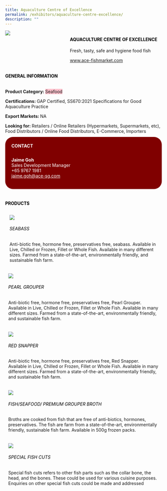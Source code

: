 ```yaml
---
title: Aquaculture Centre of Excellence
permalink: /exhibitors/aquaculture-centre-excellence/
description: ""
---
```

<head>
	<div class="flex-paragraph">
		<!--hi there! this is a comment and will provide you with instructional guides-->
		<!--insert booth number here!-->
		<p style="text-transform: uppercase"></p></div>
			<div class="flex-container" style="display: flex; flex-wrap: wrap;">
				<!--insert DOWNLOAD link of company logo between the " marks!-->
			<div class="card sgds" style="flex: 1 1 40%; display: block;"><img src="https://drive.google.com/uc?id=1TBMX7rdzB7vBS5CHuAEUDopYqsI-QtRD&export=download"></div>
	<div class="card-sgds" style="flex: 1 1 58%; display: block; margin-left: 3px">
		<h4 style="text-transform: uppercase; color: black;"><!--insert the exhibitor's name between the <b> tags here--><b>Aquaculture centre of excellence</b></h4><!--insert the exhibitor's description between the <p> tags here-->
		<p>Fresh, tasty, safe and hygiene food fish</p>
		<!--insert the exhibitor's website link, making sure there is "https:// www." present please. make sure the entire https link goes in between the " marks-->
		<p><a href="https://www.ace-fishmarket.com/" target="_blank"><!--insert the www website link here (no need for https)-->www.ace-fishmarket.com</a></p>
	</div>
</div>
</head>

<body>
	<h4 style="text-transform: uppercase; color: black;"><b>General Information</b></h4>
		<div class="flex-container" style="display: flex; flex-wrap: wrap;">
			<div class="card sgds" style="flex: 1 1 65%; display: block; align-self: stretch">
			<div class="flex-paragraph">
			<p><b>Product Category: </b><span style=" background-color: pink; border-radius: 10 px;"><!--insert the exhibitor's pdt cat between the <p> tags here-->Seafood</span></p> 
				<p><b>Certifications: </b><!--insert all the exhibitor's certifications between the </b> and </p> here-->GAP Certified, SS670:2021 Specifications for Good Aquaculture Practice</p>
			<p><b>Export Markets: </b><!--insert all the exhibitor's export markets between the </b> and </p> here-->NA</p>
			<p style="margin-bottom: 10px;"><b>Looking for: </b><!--insert all the exhibitor's potential business partners between the </b> and </p> here-->Retailers / Online Retailers (Hypermarkets, Supermarkets, etc), Food Distributors / Online Food Distributors, E-Commerce, Importers</p>
			</div>
		</div>
		<div class="card sgds" style="flex: 1 1 35%; padding: 10px; display: block; background-color: maroon; border-radius: 25px; align-self: center;">
		<h4 style="color: white; margin-top: 10px; margin-left: 10px;">CONTACT</h4>
		<div class="flex-paragraph">
			<!--replace with exhibitor's: -->
			<p style="padding: 10px; color: white;"><b><!-- POC name-->Jaime Goh</b><br><!-- designation-->Sales Development Manager<br><!--contact number-->+65 9767 1981<br><!-- for linking purposes, insert their email after "mailto:"...--><a href="mailto:jaime.goh@ace-sg.com" style="color: white;"><!--...and also include the display email before </a> here-->jaime.goh@ace-sg.com</a></p>
		</div>
			</div>
		</div>
	<br>
		<h4 style="text-transform: uppercase; color: black;"><b>products</b></h4>
<div style="display: flex; flex-wrap: wrap;">
  <div class="card sgds" style="flex: 1 1 47%; margin: 10px; display: block;"><!--insert the exhibitor's DOWNLOAD image for product between the " marks here-->
	<div class="flex-image" style="display: block;"><img src="https://drive.google.com/uc?id=134xndW34efNfyHSa9RTMyrIydbfGl8Z5&export=download"></div>
	<div class="flex-paragraph">
		<h6 style="text-transform: uppercase; color: black;"><!--insert product name before </h6> and product description after <p>-->Seabass</h6>
		<p>Anti-biotic free, hormone free, preservatives free, seabass. Available in Live, Chilled or Frozen, Fillet or Whole Fish. Available in many different sizes. Farmed from a state-of-the-art, environmentally friendly, and sustainable fish farm.



</p></div>
	</div>
		<div class="card sgds" style="flex: 1 1 47%; margin: 10px; display: block;">
		<div class="flex-image" style="display: block;"><img src="https://drive.google.com/uc?id=1x8toM7eHughpt-sfH-dwCrDEzjX-Hfud&export=download"></div>
	<div class="flex-paragraph">
		<h6 style="text-transform: uppercase; color: black;">  
Pearl Grouper</h6>
		<p>Anti-biotic free, hormone free, preservatives free, Pearl Grouper. Available in Live, Chilled or Frozen, Fillet or Whole Fish. Available in many different sizes. Farmed from a state-of-the-art, environmentally friendly, and sustainable fish farm.



</p></div>
	</div>
		<div class="card sgds" style="flex: 1 1 47%; margin: 10px; display: block;">
		<div class="flex-image" style="display: block;"><img src="https://drive.google.com/uc?id=1DK3WDtA-qerG1vc6anoiGKIz3sDbPZ9R&export=download"></div>
	<div class="flex-paragraph">
		<h6 style="text-transform: uppercase; color: black;">Red Snapper</h6>
		<p>Anti-biotic free, hormone free, preservatives free, Red Snapper. Available in Live, Chilled or Frozen, Fillet or Whole Fish. Available in many different sizes. Farmed from a state-of-the-art, environmentally friendly, and sustainable fish farm.

  

</p></div>
		</div>
		<div class="card sgds" style="flex: 1 1 47%; margin: 10px; display: block;">
		<div class="flex-image" style="display: block;"><img src="https://drive.google.com/uc?id=16z6O1EJQqJMYQVbPuzIIp8CrRBx8JbSR&export=download"></div>
	<div class="flex-paragraph">
		<h6 style="text-transform: uppercase; color: black;">Fish/Seafood/ Premium Grouper Broth</h6>
		<p>Broths are cooked from fish that are free of anti-biotics, hormones, preservatives. The fish are farm from a state-of-the-art, environmentally friendly, sustainable fish farm. Available in 500g frozen packs.</p></div>
	</div>
		<div class="card sgds" style="flex: 1 1 47%; margin: 10px; display: block;">
		<div class="flex-image" style="display: block;"><img src="https://drive.google.com/uc?id=1kEJa8CJxJ_w8mKSXNq49pu3OJ4_SMkCf&export=download"></div>
	<div class="flex-paragraph">
		<h6 style="text-transform: uppercase; color: black;">Special Fish Cuts</h6>
Special fish cuts refers to other fish parts such as the collar bone, the head, and the bones. These could be used for various cuisine purposes. Enquiries on other special fish cuts could be made and addressed</p></div>
	</div>
	<!--don't delete these 2 tags. double check how the layout looks on the right too and lemme know if there are any problems! thank u so much for ur hardwork!-->
	</div>
</body>